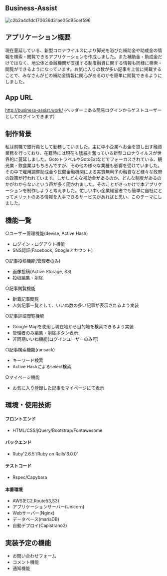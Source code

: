 ## Business-Assist

![c2b2a4d1dc170636d31ae05d95cef596](https://user-images.githubusercontent.com/72916511/100971789-ec334f80-357a-11eb-9470-4d81beda1643.gif)


## アプリケーション概要

現在蔓延している、新型コロナウイルスにより脚光を浴びた補助金や助成金の情報を検索・閲覧できるアプリケーションを作成しました。また補助金・助成金だけではなく、地公体と金融機関が支援する制度融資に関する情報も同様に検索・閲覧ができるようになっています。お気に入りの数が多い記事を上位に掲載することで、みなさんがどの補助金情報に関心があるのかを簡単に閲覧できるようにしました。

## App URL

http://business-assist.work/
(ヘッダーにある簡易ログインからゲストユーザーとしてログインできます)

## 制作背景

私は前職で銀行員として勤務していました。主に中小企業へお金を貸し出す融資業務を行っており、在籍時には現在も猛威を奮っている新型コロナウイルスが世界的に蔓延しました。GotoトラベルやGotoEatなどでフォーカスされている、観光業・飲食業はもちろんですが、その他の様々な業種も影響を受けていました。その中で雇用調整助成金や民間金融機関による実質無利子の融資など様々な政府の政策が行われています。しかしどんな補助金があるのか、どんな制度があるのかがわからないという声が多く聞かれました。そのことがきっかけで本アプリケーションを制作しようと考えました。忙しい中小企業経営者でも簡単に自社にとってメリットのある情報を入手できるサービスがあればと思い、このテーマにしました。

## 機能一覧

○ユーザー管理機能(devise, Active Hash)
 - ログイン・ログアウト機能
 - SNS認証(Facebook, Googleアカウント)

○記事投稿機能(管理者のみ)
 - 画像投稿(Active Storage, S3)
 - 投稿編集・削除

○記事閲覧機能
 - 新着記事閲覧
 - 人気記事一覧として、いいね数の多い記事が表示されるよう実装

○記事詳細閲覧機能
 - Google Mapを使用し現在地から目的地を検索できるよう実装
 - 管理者のみ編集・削除ボタン表示
 - 非同期いいね機能(ログインユーザーのみ可)

○記事検索機能(ransack)
 - キーワード検索
 - Active Hashによるselect検索

○マイページ機能
 - お気に入り登録した記事をマイページにて表示


## 環境・使用技術

#### フロントエンド
 - HTML/CSS/jQuery/Bootstrap/Fontawesome
#### バックエンド
 - Ruby'2.6.5'/Ruby on Rails'6.0.0'
#### テストコード
 - Rspec/Capybara
#### 本番環境
 - AWS(EC2,Route53,S3)
 - アプリケーションサーバー(Unicorn)
 - Webサーバー(Nginx)
 - データベース(mariaDB)
 - 自動デプロイ(Capistrano3)

## 実装予定の機能

 - お問い合わせフォーム
 - コメント機能
 - 通知機能